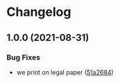 # Changelog

## 1.0.0 (2021-08-31)


### Bug Fixes

* we print on legal paper ([51a2684](https://www.github.com/Financial-Times/origami-monorepo/commit/51a268413616bf4b85c7c280499f5140e39d72a1))
